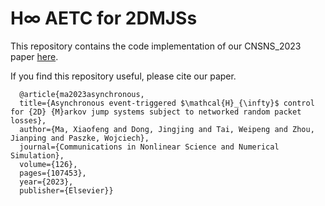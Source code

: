 # H∞ AETC for 2DMJSs
This repository contains the code implementation of our CNSNS_2023 paper [here](https://www.sciencedirect.com/science/article/abs/pii/S100757042300374X).

If you find this repository useful, please cite our paper.
```
  @article{ma2023asynchronous,
  title={Asynchronous event-triggered $\mathcal{H}_{\infty}$ control for {2D} {M}arkov jump systems subject to networked random packet losses},
  author={Ma, Xiaofeng and Dong, Jingjing and Tai, Weipeng and Zhou, Jianping and Paszke, Wojciech},
  journal={Communications in Nonlinear Science and Numerical Simulation},
  volume={126},
  pages={107453},
  year={2023},
  publisher={Elsevier}}
```
